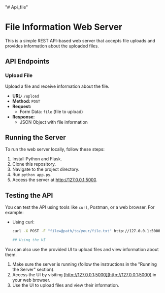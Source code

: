 "# Api_file" 
# File Information Web Server

This is a simple REST API-based web server that accepts file uploads and provides information about the uploaded files.

## API Endpoints

### Upload File
Upload a file and receive information about the file.

- **URL:** `/upload`
- **Method:** `POST`
- **Request:**
  - Form Data: `file` (file to upload)
- **Response:**
  - JSON Object with file information

## Running the Server

To run the web server locally, follow these steps:

1. Install Python and Flask.
2. Clone this repository.
3. Navigate to the project directory.
4. Run `python app.py`.
5. Access the server at http://127.0.0.1:5000.

## Testing the API

You can test the API using tools like `curl`, Postman, or a web browser. For example:

- Using curl:
  ```bash
  curl -X POST -F "file=@path/to/your/file.txt" http://127.0.0.1:5000/upload

  ## Using the UI

You can also use the provided UI to upload files and view information about them.

1. Make sure the server is running (follow the instructions in the "Running the Server" section).
2. Access the UI by visiting [http://127.0.0.1:5000](http://127.0.0.1:5000) in your web browser.
3. Use the UI to upload files and view their information.


 

